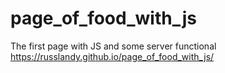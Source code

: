 # page_of_food_with_js
The first page with JS and some server functional
https://russlandy.github.io/page_of_food_with_js/

